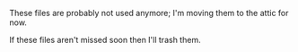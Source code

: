 These files are probably not used anymore; I'm moving them to the attic for now.

If these files aren't missed soon then I'll trash them.

